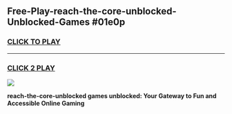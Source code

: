 
## Free-Play-reach-the-core-unblocked-Unblocked-Games #01e0p
<h3>
<a href="https://news.freeplayer.one?title=reach-the-core-unblocked&ref=8M">CLICK TO PLAY</a></h3>
<hr>

<h3>
<a href="https://news.freeplayer.one?title=reach-the-core-unblocked&ref=8M">CLICK 2 PLAY</a>
  
</h3>

<a href="https://news.freeplayer.one?title=reach-the-core-unblocked&ref=8M"><img src="https://clearcache.store/games.png"></a>


**reach-the-core-unblocked games unblocked: Your Gateway to Fun and Accessible Online Gaming**
